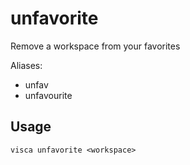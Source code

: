 # unfavorite

Remove a workspace from your favorites

Aliases:

- unfav
- unfavourite

## Usage

```console
visca unfavorite <workspace>
```
